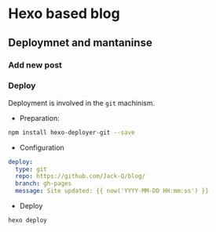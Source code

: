 # Hexo based blog

## Deploymnet and mantaninse

### Add new post



### Deploy

Deployment is involved in the `git` machinism.

* Preparation:

```bash
npm install hexo-deployer-git --save
```

* Configuration

```yaml
deploy:
  type: git
  repo: https://github.com/Jack-Q/blog/
  branch: gh-pages
  message: Site updated: {{ now('YYYY-MM-DD HH:mm:ss') }}
```

* Deploy

```bash
hexo deploy
```
